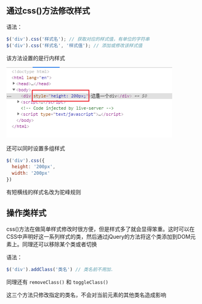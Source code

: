 ## 通过css()方法修改样式

语法：

```javascript
$('div').css('样式名'); // 获取对应的样式值，有单位的字符串
$('div').css('样式名', '样式值'); // 添加或修改该样式值
```

该方法设置的是行内样式

![css方法](images/css()方法.png)

还可以同时设置多组样式

```javascript
$('div').css({
  height: '200px',
  width: '200px'
})
```

有短横线的样式名改为驼峰规则

## 操作类样式

css()方法在做简单样式修改时很方便，但是样式多了就会显得笨重。这时可以在CSS中声明好这一系列样式的类，然后通过jQuery的方法将这个类添加到DOM元素上。同理还可以移除某个类或者切换

语法：

```javascript
$('div').addClass('类名') // 类名前不用加.
```

同理还有 `removeClass()` 和 `toggleClass()`

这三个方法只修改指定的类名，不会对当前元素的其他类名造成影响


